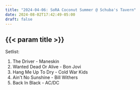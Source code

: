 ```yaml
---
title: "2024-04-06: SoRA Coconut Summer @ Schuba's Tavern"
date: 2024-08-02T17:42:49-05:00
draft: false
---
```


## {{< param title >}}

Setlist:
1. The Driver - Maneskin
2. Wanted Dead Or Alive - Bon Jovi
3. Hang Me Up To Dry - Cold War Kids
4. Ain't No Sunshine - Bill Withers
5. Back In Black - AC/DC
